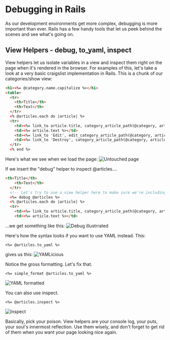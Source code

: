 # Debugging in Rails

As our development environments get more complex, debugging is more important than ever. Rails has a few handy tools that let us peek behind the scenes and see what's going on.

## View Helpers - debug, to_yaml, inspect

View helpers let us isolate variables in a view and inspect them right on the page when it's rendered in the browser. For examples of this, let's take a look at a very basic craigslist implementation in Rails. This is a chunk of our categories/show view:

```html
<h1><%= @category.name.capitalize %></h1>
<table>
  <tr>
    <th>Title</th>
    <th>Text</th>
  </tr>
  <% @articles.each do |article| %>
  <tr>
    <td><%= link_to article.title, category_article_path(@category, article) %></td>
    <td><%= article.text %></td>
    <td><%= link_to 'Edit', edit_category_article_path(@category, article) %></td>
    <td><%= link_to 'Destroy', category_article_path(@category, article), method: :delete, data: { confirm: 'You serious?' } %></td>
  </tr>
  <% end %>
```

Here's what we see when we load the page:
![Untouched page](http://i.imgur.com/09Yh4NG.png)

If we insert the "debug" helper to inspect @articles....

```html
<th>Title</th>
    <th>Text</th>
  </tr>
  <!-- Let's try to use a view helper here to make sure we're including the right objects in the @articles variable. -->
  <%= debug @articles %>
  <% @articles.each do |article| %>
  <tr>
    <td><%= link_to article.title, category_article_path(@category, article) %></td>
    <td><%= article.text %></td>
```

...we get something like this:
![Debug illustrrated](http://i.imgur.com/CIAKvRg.png)

Here's how the syntax looks if you want to use YAML instead. This:

`<%= @articles.to_yaml %>`

gives us this:
![YAMLicious](http://i.imgur.com/YtDuOxK.png)

Notice the gross formatting. Let's fix that.

`<%= simple_format @articles.to_yaml %>`

![YAML formatted](http://i.imgur.com/FfKfA15.png)

You can also use inspect.

`<%= @articles.inspect %>`

![Inspect](http://i.imgur.com/MPmWrEK.png)

Basically, pick your poison. View helpers are your console log, your puts, your soul's innermost reflection. Use them wisely, and don't forget to get rid of them when you want your page looking nice again.


